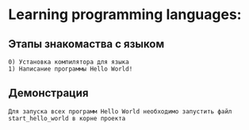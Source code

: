 # Learning programming languages:

## Этапы знакомаства с языком
    0) Установка компилятора для языка
    1) Написание программы Hello World!


## Демонстрация

    Для запуска всех программ Hello World необходимо запустить файл start_hello_world в корне проекта